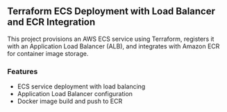 ## Terraform ECS Deployment with Load Balancer and ECR Integration

This project provisions an AWS ECS service using Terraform, registers it with an Application Load Balancer (ALB), and integrates with Amazon ECR for container image storage.

### Features

- ECS service deployment with load balancing
- Application Load Balancer configuration
- Docker image build and push to ECR
